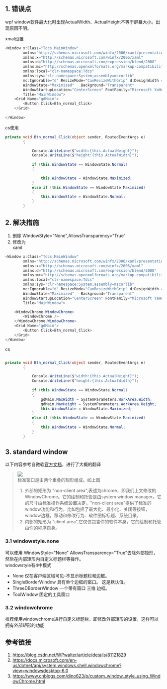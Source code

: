 ## 1. 错误点

wpf window软件最大化时出现ActualWidth、ActualHeight不等于屏幕大小。出现原因不明。  

xmal设置
````C#
<Window x:Class="Tdcs.MainWindow"
        xmlns="http://schemas.microsoft.com/winfx/2006/xaml/presentation"
        xmlns:x="http://schemas.microsoft.com/winfx/2006/xaml"
        xmlns:d="http://schemas.microsoft.com/expression/blend/2008"
        xmlns:mc="http://schemas.openxmlformats.org/markup-compatibility/2006"
        xmlns:local="clr-namespace:Tdcs" 
        xmlns:sys="clr-namespace:System;assembly=mscorlib"
        mc:Ignorable="d" ResizeMode="CanResizeWithGrip" d:DesignWidth ="1920" d:DesignHeight="1040" 
        WindowState="Maximized"   Background="Transparent" 
        WindowStartupLocation="CenterScreen" FontFamily="Microsoft YaHei UI" Name="mainWindow"  BorderThickness="1,0,1,0" BorderBrush="Gray" WindowStyle="None",AllowsTransparency="True"
        Title="MainWindow">
    <Grid Name="gdMain">
        <Button Click=Btn_normal_Click>
    </Grid>
    
</Window>

````
cs使用
````C#
private void Btn_normal_Click(object sender, RoutedEventArgs e)
        {

            Console.WriteLine($"width:{this.ActualHeight}");
            Console.WriteLine($"height:{this.ActualWidth}");
            
            if (this.WindowState == WindowState.Normal)
            {

                this.WindowState = WindowState.Maximized;
            }
            else if (this.WindowState == WindowState.Maximized)
            {
                this.WindowState = WindowState.Normal;
            }
        }
````

## 2. 解决措施
1. 删除 WindowStyle="None",AllowsTransparency="True"
2. 修改为  
xaml
````C#
<Window x:Class="Tdcs.MainWindow"
        xmlns="http://schemas.microsoft.com/winfx/2006/xaml/presentation"
        xmlns:x="http://schemas.microsoft.com/winfx/2006/xaml"
        xmlns:d="http://schemas.microsoft.com/expression/blend/2008"
        xmlns:mc="http://schemas.openxmlformats.org/markup-compatibility/2006"
        xmlns:local="clr-namespace:Tdcs" 
        xmlns:sys="clr-namespace:System;assembly=mscorlib"
        mc:Ignorable="d" ResizeMode="CanResizeWithGrip" d:DesignWidth ="1920" d:DesignHeight="1040" 
        WindowState="Maximized"   Background="Transparent" 
        WindowStartupLocation="CenterScreen" FontFamily="Microsoft YaHei UI" Name="mainWindow"  BorderThickness="1,0,1,0" BorderBrush="Gray" 
        Title="MainWindow">

    <WindowChrome.WindowChrome>
        <WindowChrome />
    </WindowChrome.WindowChrome>
    <Grid Name="gdMain">
        <Button Click=Btn_normal_Click>
    </Grid>
</Window>
````
cs
````C#

private void Btn_normal_Click(object sender, RoutedEventArgs e)
        {

            Console.WriteLine($"width:{this.ActualHeight}");
            Console.WriteLine($"height:{this.ActualWidth}");
            
            if (this.WindowState == WindowState.Normal)
            {
                gdMain.MaxWidth = SystemParameters.WorkArea.Width;
                gdMain.MaxHeight = SystemParameters.WorkArea.Height;
                this.WindowState = WindowState.Maximized;
            }
            else if (this.WindowState == WindowState.Maximized)
            {
                this.WindowState = WindowState.Normal;
            }
        }
````

## 3. standard window
以下内容参考自微软[官方文档](https://docs.microsoft.com/en-us/dotnet/api/system.windows.shell.windowchrome?view=windowsdesktop-6.0)，进行了大概的翻译
> ![](https://docs.microsoft.com/en-us/dotnet/media/windowoverviewfigure1.png?view=windowsdesktop-6.0)  
> 标准窗口是由两个重叠的矩形组成。如上图  
>1. 外部的矩形为 "non-client area",表述为chrome，即我们上文修改的WindowChrome。它的绘制和托管是由system window manager。它的尺寸由标准操作系统设置决定。"non-client area"提供了标准的window功能和行为。比如包括了最大化、最小化、关闭等按钮，window边框，移动和修改行为、软件图标标题、系统目录。  
> 2. 内部的矩形为 "client area",它仅仅包含你的软件本身，它的绘制和托管由你的程序自身。

### 3.1 windowstyle.none
可以使用 WindowStyle="None" AllowsTransparency="True"去除外部矩形，然后在内部矩形内自定义标题栏等操作。  
windowstyle有4中模式
- None 仅在客户端区域可见-不显示标题栏和边框。
- SingleBorderWindow  具有单个边框的窗口。 这是默认值。
- ThreeDBorderWindow  一个带有窗口 三维 边框。
- ToolWindow 固定的工具窗口

### 3.2 windowchrome
推荐使用windowchrome进行自定义标题栏，即修改外部矩形的设置，这样可以拥有外部矩形的功能

## 参考链接
1. https://blog.csdn.net/WPwalter/article/details/81121829
2. https://docs.microsoft.com/en-us/dotnet/api/system.windows.shell.windowchrome?view=windowsdesktop-6.0
3. https://www.cnblogs.com/dino623/p/custom_window_style_using_WindowChrome.html